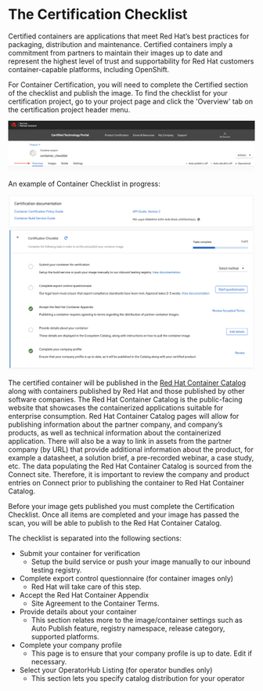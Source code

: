 # The Certification Checklist

Certified containers are applications that meet Red Hat’s best practices for packaging, distribution and maintenance. Certified containers imply a commitment from partners to maintain their images up to date and represent the highest level of trust and supportability for Red Hat customers container-capable platforms, including OpenShift.

For Container Certification, you will need to complete the Certified section of the checklist and publish the image. To find the checklist for your certification project, go to your project page and click the 'Overview' tab on the certification project header menu.

![](../.gitbook/assets/screen-shot-2021-05-25-at-10.23.56-am.png)

An example of Container Checklist in progress:

![](../.gitbook/assets/screen-shot-2021-05-25-at-10.26.00-am.png)

The certified container will be published in the [Red Hat Container Catalog](https://access.redhat.com/containers/) along with containers published by Red Hat and those published by other software companies. The Red Hat Container Catalog is the public-facing website that showcases the containerized applications suitable for enterprise consumption. Red Hat Container Catalog pages will allow for publishing information about the partner company, and company’s products, as well as technical information about the containerized application. There will also be a way to link in assets from the partner company \(by URL\) that provide additional information about the product, for example a datasheet, a solution brief, a pre-recorded webinar, a case study, etc. The data populating the Red Hat Container Catalog is sourced from the Connect site. Therefore, it is important to review the company and product entries on Connect prior to publishing the container to Red Hat Container Catalog.

Before your image gets published you must complete the Certification Checklist. Once all items are completed and your image has passed the scan, you will be able to publish to the Red Hat Container Catalog.

The checklist is separated into the following sections:

* Submit your container for verification
  * Setup the build service or push your image manually to our inbound testing registry.
* Complete export control questionnaire \(for container images only\)
  * Red Hat will take care of this step.
* Accept the Red Hat Container Appendix
  * Site Agreement to the Container Terms.
* Provide details about your container
  * This section relates more to the image/container settings such as Auto Publish feature, registry namespace, release category, supported platforms.
* Complete your company profile
  * This page is to ensure that your company profile is up to date. Edit if necessary.
* Select your OperatorHub Listing \(for operator bundles only\)
  * This section lets you specify catalog distribution for your operator

